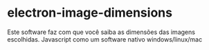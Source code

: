 # electron-image-dimensions
Este software faz com que você saiba as dimensões das imagens escolhidas. Javascript como um software nativo windows/linux/mac
